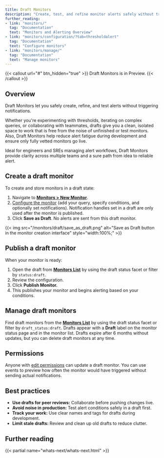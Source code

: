 ```yaml
---
title: Draft Monitors
description: "Create, test, and refine monitor alerts safely without triggering notifications using Draft Monitors."
further_reading:
- link: "monitors/"
  tag: "Documentation"
  text: "Monitors and Alerting Overview"
- link: "monitors/configuration/?tab=thresholdalert"
  tag: "Documentation"
  text: "Configure monitors"
- link: "monitors/manage/"
  tag: "Documentation"
  text: "Manage monitors"
---
```


{{< callout url="#" btn_hidden="true" >}}
Draft Monitors is in Preview.
{{< /callout >}}

## Overview

Draft Monitors let you safely create, refine, and test alerts without triggering notifications. 

Whether you're experimenting with thresholds, iterating on complex queries, or collaborating with teammates, drafts give you a clean, isolated space to work that is free from the noise of unfinished or test monitors. Also, Draft Monitors help reduce alert fatigue during development and ensure only fully vetted monitors go live. 

Ideal for engineers and SREs managing alert workflows, Draft Monitors provide clarity across multiple teams and a sure path from idea to reliable alert.

## Create a draft monitor

To create and store monitors in a draft state:

1. Navigate to [**Monitors > New Monitor**][1].  
2. [Configure the monitor][2] (add your query, specify conditions, and optionally set notifications). Notification handles set in a draft are only used after the monitor is published. 
3. Click **Save as Draft**. No alerts are sent from this draft monitor.

{{< img src="/monitors/draft/save_as_draft.png" alt="Save as Draft button in the monitor creation interface" style="width:100%;" >}}

## Publish a draft monitor

When your monitor is ready:

1. Open the draft from [**Monitors List**][3] by using the draft status facet or filter by `status:draft`.  
2. Review the configuration.  
3. Click **Publish Monitor.**  
4. This publishes your monitor and begins alerting based on your conditions.

## Manage draft monitors

<!-- TODO Add image of Monitors List filtered to view drafts, and final QA of instructions with UI-->

Find draft monitors from the [**Monitors List**][3] by using the draft status facet or filter by `draft_status:draft`. Drafts appear with a **Draft** label on the monitor status page and in the monitor list. Drafts expire after 6 months without updates, but you can delete draft monitors at any time.

## Permissions

Anyone with [edit permissions][4] can update a draft monitor. You can use events to preview how often the monitor would have triggered without sending actual notifications.

## Best practices

* **Use drafts for peer reviews:** Collaborate before pushing changes live.  
* **Avoid noise in production:** Test alert conditions safely in a draft first.  
* **Track your work:** Use clear names and tags for drafts during development.  
* **Limit stale drafts:** Review and clean up old drafts to reduce clutter.

## Further reading

{{< partial name="whats-next/whats-next.html" >}}

[1]: https://app.datadoghq.com/monitors/create
[2]: https://docs.datadoghq.com/monitors/configuration/?tab=thresholdalert
[3]: https://app.datadoghq.com/monitors/manage
[4]: /monitors/configuration/?tab=thresholdalert#permissions
